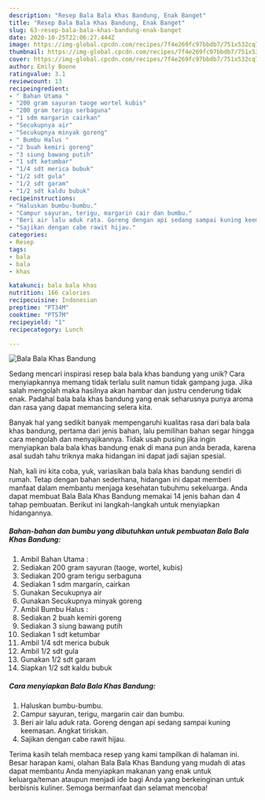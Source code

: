 ```yaml
---
description: "Resep Bala Bala Khas Bandung, Enak Banget"
title: "Resep Bala Bala Khas Bandung, Enak Banget"
slug: 63-resep-bala-bala-khas-bandung-enak-banget
date: 2020-10-25T22:06:27.444Z
image: https://img-global.cpcdn.com/recipes/7f4e269fc97bbdb7/751x532cq70/bala-bala-khas-bandung-foto-resep-utama.jpg
thumbnail: https://img-global.cpcdn.com/recipes/7f4e269fc97bbdb7/751x532cq70/bala-bala-khas-bandung-foto-resep-utama.jpg
cover: https://img-global.cpcdn.com/recipes/7f4e269fc97bbdb7/751x532cq70/bala-bala-khas-bandung-foto-resep-utama.jpg
author: Emily Boone
ratingvalue: 3.1
reviewcount: 13
recipeingredient:
- " Bahan Utama "
- "200 gram sayuran taoge wortel kubis"
- "200 gram terigu serbaguna"
- "1 sdm margarin cairkan"
- "Secukupnya air"
- "Secukupnya minyak goreng"
- " Bumbu Halus "
- "2 buah kemiri goreng"
- "3 siung bawang putih"
- "1 sdt ketumbar"
- "1/4 sdt merica bubuk"
- "1/2 sdt gula"
- "1/2 sdt garam"
- "1/2 sdt kaldu bubuk"
recipeinstructions:
- "Haluskan bumbu-bumbu."
- "Campur sayuran, terigu, margarin cair dan bumbu."
- "Beri air lalu aduk rata. Goreng dengan api sedang sampai kuning keemasan. Angkat tiriskan."
- "Sajikan dengan cabe rawit hijau."
categories:
- Resep
tags:
- bala
- bala
- khas

katakunci: bala bala khas 
nutrition: 166 calories
recipecuisine: Indonesian
preptime: "PT34M"
cooktime: "PT57M"
recipeyield: "1"
recipecategory: Lunch

---
```



![Bala Bala Khas Bandung](https://img-global.cpcdn.com/recipes/7f4e269fc97bbdb7/751x532cq70/bala-bala-khas-bandung-foto-resep-utama.jpg)

Sedang mencari inspirasi resep bala bala khas bandung yang unik? Cara menyiapkannya memang tidak terlalu sulit namun tidak gampang juga. Jika salah mengolah maka hasilnya akan hambar dan justru cenderung tidak enak. Padahal bala bala khas bandung yang enak seharusnya punya aroma dan rasa yang dapat memancing selera kita.



Banyak hal yang sedikit banyak mempengaruhi kualitas rasa dari bala bala khas bandung, pertama dari jenis bahan, lalu pemilihan bahan segar hingga cara mengolah dan menyajikannya. Tidak usah pusing jika ingin menyiapkan bala bala khas bandung enak di mana pun anda berada, karena asal sudah tahu triknya maka hidangan ini dapat jadi sajian spesial.


Nah, kali ini kita coba, yuk, variasikan bala bala khas bandung sendiri di rumah. Tetap dengan bahan sederhana, hidangan ini dapat memberi manfaat dalam membantu menjaga kesehatan tubuhmu sekeluarga. Anda dapat membuat Bala Bala Khas Bandung memakai 14 jenis bahan dan 4 tahap pembuatan. Berikut ini langkah-langkah untuk menyiapkan hidangannya.

<!--inarticleads1-->

##### Bahan-bahan dan bumbu yang dibutuhkan untuk pembuatan Bala Bala Khas Bandung:

1. Ambil  Bahan Utama :
1. Sediakan 200 gram sayuran (taoge, wortel, kubis)
1. Sediakan 200 gram terigu serbaguna
1. Sediakan 1 sdm margarin, cairkan
1. Gunakan Secukupnya air
1. Gunakan Secukupnya minyak goreng
1. Ambil  Bumbu Halus :
1. Sediakan 2 buah kemiri goreng
1. Sediakan 3 siung bawang putih
1. Sediakan 1 sdt ketumbar
1. Ambil 1/4 sdt merica bubuk
1. Ambil 1/2 sdt gula
1. Gunakan 1/2 sdt garam
1. Siapkan 1/2 sdt kaldu bubuk




<!--inarticleads2-->

##### Cara menyiapkan Bala Bala Khas Bandung:

1. Haluskan bumbu-bumbu.
1. Campur sayuran, terigu, margarin cair dan bumbu.
1. Beri air lalu aduk rata. Goreng dengan api sedang sampai kuning keemasan. Angkat tiriskan.
1. Sajikan dengan cabe rawit hijau.




Terima kasih telah membaca resep yang kami tampilkan di halaman ini. Besar harapan kami, olahan Bala Bala Khas Bandung yang mudah di atas dapat membantu Anda menyiapkan makanan yang enak untuk keluarga/teman ataupun menjadi ide bagi Anda yang berkeinginan untuk berbisnis kuliner. Semoga bermanfaat dan selamat mencoba!
